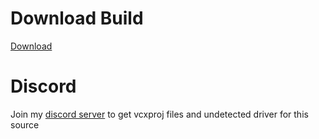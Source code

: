 
# Download Build
[Download](https://discord.gg/Z6dPmJ3H6u)
          
# Discord
Join my [discord server](https://discord.gg/Z6dPmJ3H6u) to get vcxproj files and undetected driver for this source
